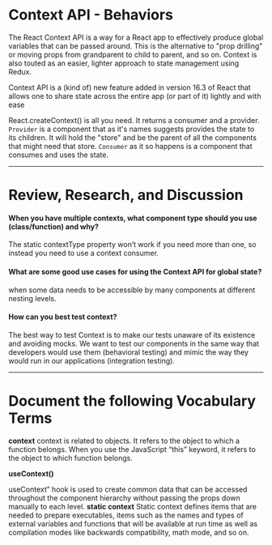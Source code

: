 Context API - Behaviors
===

The React Context API is a way for a React app to effectively produce global variables that can be passed around. This is the alternative to "prop drilling" or moving props from grandparent to child to parent, and so on. Context is also touted as an easier, lighter approach to state management using Redux.

Context API is a (kind of) new feature added in version 16.3 of React that allows one to share state across the entire app (or part of it) lightly and with ease

React.createContext() is all you need. It returns a consumer and a provider. `Provider` is a component that as it's names suggests provides the state to its children. It will hold the "store" and be the parent of all the components that might need that store. `Consumer` as it so happens is a component that consumes and uses the state.

---

Review, Research, and Discussion
===



#### When you have multiple contexts, what component type should you use (class/function) and why?

The static contextType property won’t work if you need more than one, so instead you need to use a context consumer.
#### What are some good use cases for using the Context API for global state?
 when some data needs to be accessible by many components at different nesting levels.

#### How can you best test context?
The best way to test Context is to make our tests unaware of its existence and avoiding mocks. We want to test our components in the same way that developers would use them (behavioral testing) and mimic the way they would run in our applications (integration testing).

---

Document the following Vocabulary Terms
===



**context**
context is related to objects. It refers to the object to which a function belongs. When you use the JavaScript “this” keyword, it refers to the object to which function belongs.

**useContext()**

useContext” hook is used to create common data that can be accessed throughout the component hierarchy without passing the props down manually to each level.
**static context**
Static context defines items that are needed to prepare executables, items such as the names and types of external variables and functions that will be available at run time as well as compilation modes like backwards compatibility, math mode, and so on.
